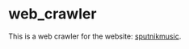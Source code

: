 # web_crawler

This is a web crawler for the website: [sputnikmusic](http://www.sputnikmusic.com/).
